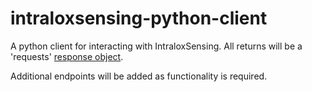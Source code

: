 # intraloxsensing-python-client

A python client for interacting with IntraloxSensing.  All returns will be a 'requests' [response object](https://requests.readthedocs.io/en/latest/api/#requests.Response).

Additional endpoints will be added as functionality is required.
